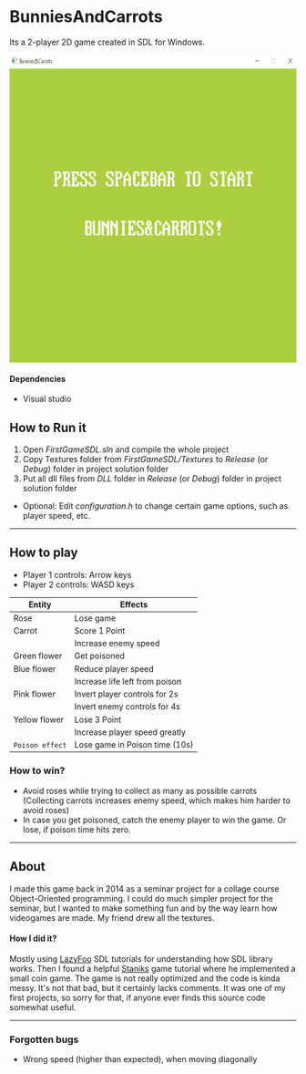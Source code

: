 # BunniesAndCarrots
Its a 2-player 2D game created in SDL for Windows. 

<a href="url"><img src="https://raw.githubusercontent.com/bolkonksy/BunniesAndCarrots/master/BunniesAndCarrotsSample.gif" align="center" height="540" width="720" border="black"></a> </b>

#### Dependencies 
- Visual studio

## How to Run it
1. Open *FirstGameSDL.sln* and compile the whole project
2. Copy Textures folder from *FirstGameSDL/Textures* to *Release* (or *Debug*) folder in project solution folder
3. Put all dll files from *DLL* folder in *Release* (or *Debug*) folder in project solution folder

- Optional: Edit *configuration.h* to change certain game options, such as player speed, etc.

---

## How to play
  - Player 1 controls: Arrow keys
  - Player 2 controls: WASD keys

| Entity        | Effects                        |
| ------------- | ------------------------------ |
| Rose          | Lose game                      |
| Carrot        | Score 1 Point                  |
|               | Increase enemy speed           |
| Green flower  | Get poisoned                   |
| Blue flower   | Reduce player speed            |
|               | Increase life left from poison |
| Pink flower   | Invert player controls for 2s  |
|               | Invert enemy controls for 4s   |
| Yellow flower | Lose 3 Point                   |
|               | Increase player speed greatly  |
|`Poison effect`| Lose game in Poison time (10s) |

### How to win? 
- Avoid roses while trying to collect as many as possible carrots (Collecting carrots increases enemy speed, which makes him harder to avoid roses)
- In case you get poisoned, catch the enemy player to win the game. Or lose, if poison time hits zero.

---

## About 
 I made this game back in 2014 as a seminar project for a collage course Object-Oriented programming. I could do much simpler project for the seminar, but I wanted to make something fun and by the way learn how videogames are made. My friend drew all the textures.
 
#### How I did it?
 Mostly using <a href="http://lazyfoo.net/SDL_tutorials/">LazyFoo</a> SDL tutorials for understanding how SDL library works. Then I found a helpful <a href="http://staniks.github.io/">Staniks</a> game tutorial where he implemented a small coin game.
 The game is not really optimized and the code is kinda messy. It's not that bad, but it certainly lacks comments. It was one of my first projects, so sorry for that, if anyone ever finds this source code somewhat useful.
 
---

### Forgotten bugs
- Wrong speed (higher than expected), when moving diagonally
